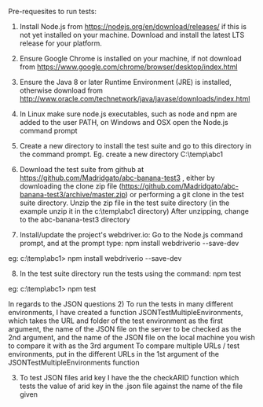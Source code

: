 Pre-requesites to run tests:

1. Install Node.js from https://nodejs.org/en/download/releases/ if this is not yet installed on your machine. Download
and install the latest LTS release for your platform.

2. Ensure Google Chrome is installed on your machine, if not download from 
https://www.google.com/chrome/browser/desktop/index.html

3. Ensure the Java 8 or later Runtime Environment (JRE) is installed, otherwise download from 
http://www.oracle.com/technetwork/java/javase/downloads/index.html

4. In Linux make sure node.js executables, such as node and npm are added to the user PATH, on Windows and OSX open the 
Node.js command prompt

5. Create a new  directory to install the test suite and go to this directory in the command prompt. 
Eg. create a new directory C:\temp\abc1

6. Download the test suite from github at https://github.com/Madridgato/abc-banana-test3  , either by downloading the
clone zip file (https://github.com/Madridgato/abc-banana-test3/archive/master.zip) or performing a git clone in the test
suite directory. Unzip the zip file in the test suite directory (in the example unzip it in the c:\temp\abc1 directory)
After unzipping, change to the abc-banana-test3 directory

7. Install/update the project's webdriver.io: Go to the Node.js command prompt, and at the prompt type:
npm install webdriverio --save-dev

eg: c:\temp\abc1>  npm install webdriverio --save-dev


8. In the test suite directory run the tests using the command:
npm test

eg: c:\temp\abc1> npm test

In regards to the JSON questions
2) To run the tests in many different environments, I have created a function JSONTestMultipleEnvironments, which takes
the URL and folder of the test environment as the first argument, the name of the JSON file on the server to be checked 
as the 2nd argument, and the name of the JSON file on the local machine you wish to compare it with as the 3rd argument
To compare multiple URLs / test environments, put in the different URLs in the 1st argument of the
JSONTestMultipleEnvironments function

3) To test JSON files arid key I have the the checkARID function which tests the value of arid key in the .json file
against the name of the file given